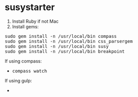 # susystarter

1. Install Ruby if not Mac
2. Install gems:
<pre>
sudo gem install -n /usr/local/bin compass
sudo gem install -n /usr/local/bin css_parsergem
sudo gem install -n /usr/local/bin susy
sudo gem install -n /usr/local/bin breakpoint
</pre>

If using compass:
- <pre>compass watch</pre>

If using gulp:
- <pre></pre>
